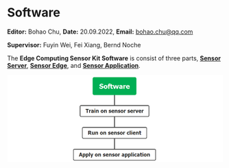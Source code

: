 # **Software**
**Editor:** Bohao Chu, **Date:** 20.09.2022, **Email:** bohao.chu@qq.com

**Supervisor:**  Fuyin Wei, Fei Xiang, Bernd Noche

The **Edge Computing Sensor Kit Software** is consist of three parts, **[Sensor Server](/software/sensor-server/)**, **[Sensor Edge](/software/sensor-edge/)**, and **[Sensor Application](/software/sensor-application/)**. 

![CM4 IO Board](/assets/images/software/software.png "CM4 IO Board")
